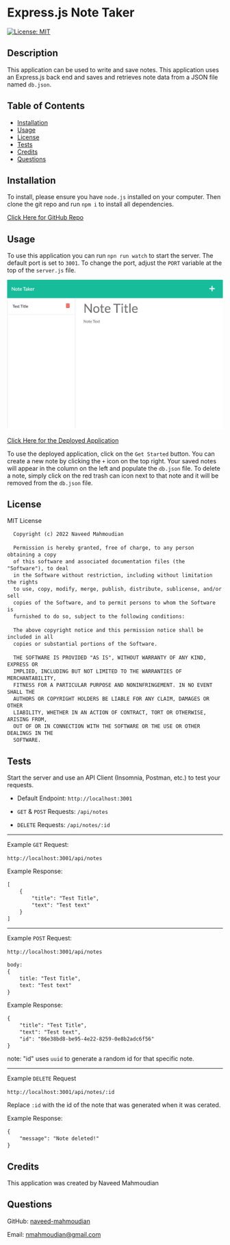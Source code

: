 # Express.js Note Taker

[![License: MIT](https://img.shields.io/badge/License-MIT-yellow.svg)](https://opensource.org/licenses/MIT)

## Description

This application can be used to write and save notes. This application uses an Express.js back end and saves and retrieves note data from a JSON file named `db.json`.

## Table of Contents

- [Installation](#installation)
- [Usage](#usage)
- [License](#license)
- [Tests](#tests)
- [Credits](#credits)
- [Questions](#questions)

## Installation

To install, please ensure you have `node.js` installed on your computer. Then clone the git repo and run `npm i` to install all dependencies.

[Click Here for GitHub Repo](https://github.com/naveed-mahmoudian/Express-Note-Taker)

## Usage

To use this application you can run `npn run watch` to start the server. The default port is set to `3001`. To change the port, adjust the `PORT` variable at the top of the `server.js` file.

![Application Screenshot](./public/assets/images/application_screenshot.png)

[Click Here for the Deployed Application](https://dry-reef-82255.herokuapp.com/)

To use the deployed application, click on the `Get Started` button. You can create a new note by clicking the `+` icon on the top right. Your saved notes will appear in the column on the left and populate the `db.json` file. To delete a note, simply click on the red trash can icon next to that note and it will be removed from the `db.json` file.

## License

MIT License

      Copyright (c) 2022 Naveed Mahmoudian

      Permission is hereby granted, free of charge, to any person obtaining a copy
      of this software and associated documentation files (the "Software"), to deal
      in the Software without restriction, including without limitation the rights
      to use, copy, modify, merge, publish, distribute, sublicense, and/or sell
      copies of the Software, and to permit persons to whom the Software is
      furnished to do so, subject to the following conditions:

      The above copyright notice and this permission notice shall be included in all
      copies or substantial portions of the Software.

      THE SOFTWARE IS PROVIDED "AS IS", WITHOUT WARRANTY OF ANY KIND, EXPRESS OR
      IMPLIED, INCLUDING BUT NOT LIMITED TO THE WARRANTIES OF MERCHANTABILITY,
      FITNESS FOR A PARTICULAR PURPOSE AND NONINFRINGEMENT. IN NO EVENT SHALL THE
      AUTHORS OR COPYRIGHT HOLDERS BE LIABLE FOR ANY CLAIM, DAMAGES OR OTHER
      LIABILITY, WHETHER IN AN ACTION OF CONTRACT, TORT OR OTHERWISE, ARISING FROM,
      OUT OF OR IN CONNECTION WITH THE SOFTWARE OR THE USE OR OTHER DEALINGS IN THE
      SOFTWARE.

## Tests

Start the server and use an API Client (Insomnia, Postman, etc.) to test your requests.

- Default Endpoint: `http://localhost:3001`

- `GET` & `POST` Requests: `/api/notes`

- `DELETE` Requests: `/api/notes/:id`

---

Example `GET` Request:

`http://localhost:3001/api/notes`

Example Response:

```
[
	{
		"title": "Test Title",
		"text": "Test text"
	}
]
```

---

Example `POST` Request:

`http://localhost:3001/api/notes`

```
body:
{
	title: "Test Title",
	text: "Test text"
}
```

Example Response:

```
{
	"title": "Test Title",
	"text": "Test text",
	"id": "86e38bd8-be95-4e22-8259-0e8b2adc6f56"
}
```

note: "id" uses `uuid` to generate a random id for that specific note.

---

Example `DELETE` Request

`http://localhost:3001/api/notes/:id`

Replace `:id` with the id of the note that was generated when it was cerated.

Example Response:

```
{
	"message": "Note deleted!"
}
```

## Credits

This application was created by Naveed Mahmoudian

## Questions

GitHub: [naveed-mahmoudian](https://www.github.com/naveed-mahmoudian/)

Email: nmahmoudian@gmail.com
